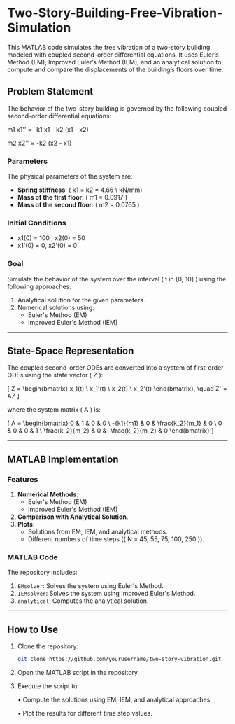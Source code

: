 # Two-Story-Building-Free-Vibration-Simulation

This MATLAB code simulates the free vibration of a two-story building modeled with coupled second-order differential equations. It uses Euler’s Method (EM), Improved Euler’s Method (IEM), and an analytical solution to compute and compare the displacements of the building’s floors over time.

## Problem Statement

The behavior of the two-story building is governed by the following coupled second-order differential equations:


m1 x1'' = -k1 x1 - k2 (x1 - x2)

m2 x2'' = -k2 (x2 - x1)


### Parameters

The physical parameters of the system are:

- **Spring stiffness**: \( k1 = k2 = 4.66 \ kN/mm)
- **Mass of the first floor**: \( m1 = 0.0917 \)
- **Mass of the second floor**: \( m2 = 0.0765 \)

### Initial Conditions

-  x1(0) = 100 , x2(0) = 50 
-  x1'(0) = 0, x2'(0) = 0 

### Goal

Simulate the behavior of the system over the interval \( t in [0, 10] \) using the following approaches:

1. Analytical solution for the given parameters.
2. Numerical solutions using:
   - Euler's Method (EM)
   - Improved Euler's Method (IEM)

---

## State-Space Representation

The coupled second-order ODEs are converted into a system of first-order ODEs using the state vector \( Z \):

\[
Z = \begin{bmatrix}
x_1(t) \\
x_1'(t) \\
x_2(t) \\
x_2'(t)
\end{bmatrix}, \quad
Z' = AZ
\]

where the system matrix \( A \) is:

\[
A = \begin{bmatrix}
0 & 1 & 0 & 0 \\
-{k1}{m1} & 0 & \frac{k_2}{m_1} & 0 \\
0 & 0 & 0 & 1 \\
\frac{k_2}{m_2} & 0 & -\frac{k_2}{m_2} & 0
\end{bmatrix}
\]

---

## MATLAB Implementation

### Features

1. **Numerical Methods**:
   - Euler's Method (EM)
   - Improved Euler's Method (IEM)
2. **Comparison with Analytical Solution**.
3. **Plots**:
   - Solutions from EM, IEM, and analytical methods.
   - Different numbers of time steps (\( N = 45, 55, 75, 100, 250 \)).

### MATLAB Code

The repository includes:
1. `EMsolver`: Solves the system using Euler's Method.
2. `IEMsolver`: Solves the system using Improved Euler's Method.
3. `analytical`: Computes the analytical solution.

---

## How to Use

1. Clone the repository:
   ```bash
   git clone https://github.com/yourusername/two-story-vibration.git

2. Open the MATLAB script in the repository.
3. Execute the script to:
   
	•	Compute the solutions using EM, IEM, and analytical approaches.

	•	Plot the results for different time step values.


